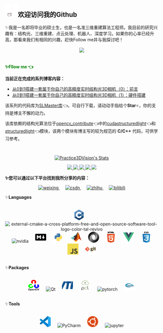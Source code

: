 <h2><img src="asserts/hellokittydance.gif" alt="Hi" width="42"/>欢迎访问我的Github</h2>
✨我是一名即将毕业的硕士生，也是一名准三维重建算法工程师。我目前的研究兴趣有：结构光、三维重建、点云处理、机器人、深度学习。如果你的心率已经升高，那看来我们有相同的兴趣，赶快Follow me并与我探讨吧！

<br />
<br />
<div align="center"><img src="asserts/wechat.png" width="60%"/></div>
<br />
<br />
<strong><font color="green">✨Fllow me 👈</font></strong>
<br/>

**当前正在完成的系列博客内容：**
- [从0到1搭建一套属于你自己的高精度实时结构光3D相机（0）：前言](https://mp.weixin.qq.com/s/E8K3892eNVJfgpMUHtf9Lw)
- [从0到1搭建一套属于你自己的高精度实时结构光3D相机（1）：硬件搭建](https://mp.weixin.qq.com/s/Ogno-KR2PLRzmP4qnD-RCw)

该系列的代码库为[SLMaster库](https://github.com/Practice3DVision/SLMaster)👈，可自行下载，请动动手指给个**Star**⭐，你的支持是博主不懈的动力。

该库依赖的结构光算法位于[opencv_contribute](https://github.com/Practice3DVision/opencv_contrib/tree/liuyunhuang)👈中的[cudastructuredlight](https://github.com/Practice3DVision/opencv_contrib/tree/liuyunhuang/modules/cudastructuredlight)👈和[structuredlight](https://github.com/Practice3DVision/opencv_contrib/tree/liuyunhuang/modules/structured_light)👈模块，该两个模块有博主写的较为规范的 **C/C++** 代码，可供学习参考。

<!--<p align="center">以下是我的Github统计信息：</p> -->
<br/>
<p align="center">
  <a href="https://github.com/Practice3DVision" class="rich-diff-level-one">
    <img src="https://readme-stats-server-jackcc.vercel.app/api?username=Practice3DVision&title_color=333&text_color=777" alt="Practice3DVision's Stats" >
  </a>
</p>
<p align="center">
  <a href="https://github.com/Practice3DVision">
    <img src="https://badges.strrl.dev/visits/Practice3DVision/Practice3DVision?style=flat-square&color=black&logo=github">
  </a>
  <a href="https://github.com/Practice3DVision">
    <img src="https://badges.strrl.dev/years/Practice3DVision?style=flat-square&color=black&logo=github">
  </a>
  <a href="https://github.com/Practice3DVision?tab=repositories">
    <img src="https://badges.strrl.dev/repos/Practice3DVision?style=flat-square&color=black&logo=github">
  </a>
  <a href="https://gist.github.com/Practice3DVision">
    <img src="https://badges.strrl.dev/gists/Practice3DVision?style=flat-square&color=black&logo=github">
  </a>
  <a href="https://github.com/Practice3DVision">
    <img src="https://badges.strrl.dev/commits/monthly/Practice3DVision?style=flat-square&color=black&logo=github">
  </a>
</p>

<strong>✨您可以通过以下平台找到我所分享的内容：</strong>
<p align="center">
<a href= "asserts/wechat.png" target="_blank" alt="WeChat" title="WeChat">
    <img width="36" height="36" src="https://img.icons8.com/fluency/36/weixing.png" alt="weixing"/>
  </a>
  &emsp;
  <a href= "https://blog.csdn.net/m0_56071788" target="_blank" alt="csdn" title="csdn">
<img width="36" height="36" src="https://img.icons8.com/material-outlined/36/csdn.png" alt="csdn"/>
  </a>
  &emsp;
   <a href="https://www.zhihu.com/people/liu-yun-huang-53" target="_blank" alt="Zhihu" title="Zhihu">
    <img width="36" height="36" src="https://img.icons8.com/windows/36/zhihu.png" alt="zhihu"/>
  </a>
  &emsp;
  <a href="https://space.bilibili.com/371405615?spm_id_from=333.1007.0.0" target="_blank" alt="Bilibili" title="Bilibili">
    <img width="36" height="36" src="https://img.icons8.com/color/36/bilibili.png" alt="bilibili"/>
  </a>
</p>
✨<strong>Languages</strong>
<br/>
<br/>
<p align="center">
<img height="36" src="https://raw.githubusercontent.com/github/explore/80688e429a7d4ef2fca1e82350fe8e3517d3494d/topics/cpp/cpp.png" alt="cpp" title="cpp">
&emsp;
<img width="36" height="36" src="https://img.icons8.com/external-tal-revivo-color-tal-revivo/36/external-cmake-a-cross-platform-free-and-open-source-software-tool-logo-color-tal-revivo.png" alt="external-cmake-a-cross-platform-free-and-open-source-software-tool-logo-color-tal-revivo"/>
&emsp;
<img width="36" height="36" src="https://img.icons8.com/color/48/nvidia.png" alt="nvidia"/>
&emsp;
<img height="36" src="https://raw.githubusercontent.com/github/explore/80688e429a7d4ef2fca1e82350fe8e3517d3494d/topics/markdown/markdown.png" alt="Markdown" title="Markdown">
&emsp;
<img height="36" src="https://raw.githubusercontent.com/github/explore/80688e429a7d4ef2fca1e82350fe8e3517d3494d/topics/python/python.png" alt="Python" title="Python">
&emsp;
<img height="36" src="https://raw.githubusercontent.com/github/explore/80688e429a7d4ef2fca1e82350fe8e3517d3494d/topics/matlab/matlab.png" alt="matlab" title="matlab">
&emsp;
<img height="36" src="https://raw.githubusercontent.com/github/explore/80688e429a7d4ef2fca1e82350fe8e3517d3494d/topics/json/json.png" alt="JSON" title="JSON">
&emsp;
<img height="36" src="https://raw.githubusercontent.com/github/explore/80688e429a7d4ef2fca1e82350fe8e3517d3494d/topics/html/html.png" alt="HTML" title="HTML">
&emsp;
<img height="36" src="https://raw.githubusercontent.com/github/explore/80688e429a7d4ef2fca1e82350fe8e3517d3494d/topics/vue/vue.png" alt="Vue" title="Vue">
&emsp;
<img height="36" src="https://raw.githubusercontent.com/github/explore/80688e429a7d4ef2fca1e82350fe8e3517d3494d/topics/css/css.png" alt="Css" title="Css">
&emsp;
<img height="36" src="https://raw.githubusercontent.com/github/explore/80688e429a7d4ef2fca1e82350fe8e3517d3494d/topics/javascript/javascript.png" alt="Javascript" title="Javascript">
&emsp;
<img height="36" src="https://raw.githubusercontent.com/github/explore/80688e429a7d4ef2fca1e82350fe8e3517d3494d/topics/git/git.png" alt="Git" title="Git">
<br/>
<br/>
</p>
✨<strong>Packages</strong>
<br/>
<br/>
<p align="center">
<img height="36" src="https://raw.githubusercontent.com/github/explore/80688e429a7d4ef2fca1e82350fe8e3517d3494d/topics/opencv/opencv.png" alt="opencv" title="opencv">
&emsp;
<img height="36" width="36" src="https://user-images.githubusercontent.com/29084184/183043709-bf66d400-014c-4332-861a-7edc5ae610b9.png" alt="Qt" title="Qt">
&emsp;
<img width="36" height="36" src="asserts/vtk.png" alt="vtk"/>
&emsp;
<img width="36" height="36" src="asserts/pcl.jpg" alt="pytorch"/>
&emsp;
<img width="36" height="36" src="https://img.icons8.com/fluency/36/pytorch.png" alt="pytorch"/>
&emsp;
<img height="36" src="https://raw.githubusercontent.com/github/explore/80688e429a7d4ef2fca1e82350fe8e3517d3494d/topics/opengl/opengl.png" alt="OpenGL" title="OpenGL">
<br/>
<br/>
</p>
✨<strong>Tools</strong>
<br/>
<br/>
<p align="center">
<img height="36" src="https://raw.githubusercontent.com/github/explore/80688e429a7d4ef2fca1e82350fe8e3517d3494d/topics/visual-studio-code/visual-studio-code.png" alt="VSCode" title="VSCode">
&emsp;
<img height="36" src="https://images.nowcoder.com/images/20180629/0_1530258305740_67F7BB46DE9FC78164CA628F2CE05C37" alt="PyCharm" title="PyCharm">
&emsp;
<img height="36" src="https://raw.githubusercontent.com/github/explore/80688e429a7d4ef2fca1e82350fe8e3517d3494d/topics/ubuntu/ubuntu.png" alt="Ubuntu" title="Ubuntu">
&emsp;
<img width="36" height="36" src="https://img.icons8.com/fluency/36/jupyter.png" alt="jupyter"/>
</p>
